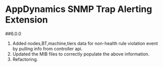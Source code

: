 # AppDynamics SNMP Trap Alerting Extension

##6.0.0
1. Added nodes,BT,machine,tiers data for non-health rule violation event by pulling info from controller api.
2. Updated the MIB files to correctly populate the above information.
3. Refactoring.

